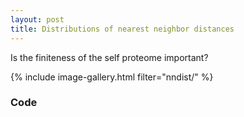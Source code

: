 ```yaml
---
layout: post
title: Distributions of nearest neighbor distances
---
```


Is the finiteness of the self proteome important?

{% include image-gallery.html filter="nndist/" %}

### Code 
